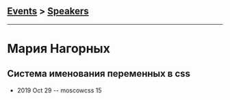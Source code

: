 ## [Events](../README.md) > [Speakers](../speakers.md)
---

# Мария Нагорных

## Система именования переменных в css
- 2019 Oct 29 -- moscowcss 15    
